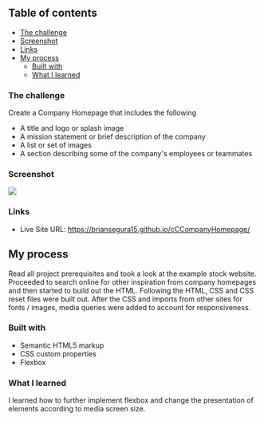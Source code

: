 ## Table of contents

  - [The challenge](#the-challenge)
  - [Screenshot](#screenshot)
  - [Links](#links)
- [My process](#my-process)
  - [Built with](#built-with)
  - [What I learned](#what-i-learned)




### The challenge

Create a Company Homepage that includes the following

- A title and logo or splash image
- A mission statement or brief description of the company
- A list or set of images 
- A section describing some of the company's employees or teammates

### Screenshot

![](images/_cCCompanyHomepage/blob/main/resources/images/briansegura15.github.io_cCCompanyHomepage_%20(2).png)



### Links

- Live Site URL: https://briansegura15.github.io/cCCompanyHomepage/

## My process

Read all project prerequisites and took a look at the example stock website. Proceeded to search online for other inspiration from company homepages and then started to build out the HTML. Following the HTML, CSS and CSS reset files were built out. After the CSS and imports from other sites for fonts / images, media queries were added to account for responsiveness.
 

### Built with

- Semantic HTML5 markup
- CSS custom properties
- Flexbox


### What I learned

I learned how to further implement flexbox and change the presentation of elements according to media screen size. 
